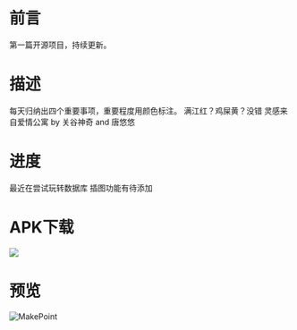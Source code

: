 ﻿# 前言
第一篇开源项目，持续更新。

# 描述
每天归纳出四个重要事项，重要程度用颜色标注。 满江红？鸡屎黄？没错 灵感来自爱情公寓 by 关谷神奇 and 唐悠悠

# 进度
最近在尝试玩转数据库
插图功能有待添加

# APK下载
![](http://i.imgur.com/a2lzl6r.png)

# 预览
![MakePoint](http://7xjizl.com1.z0.glb.clouddn.com/makepointGifPoint1.gif)